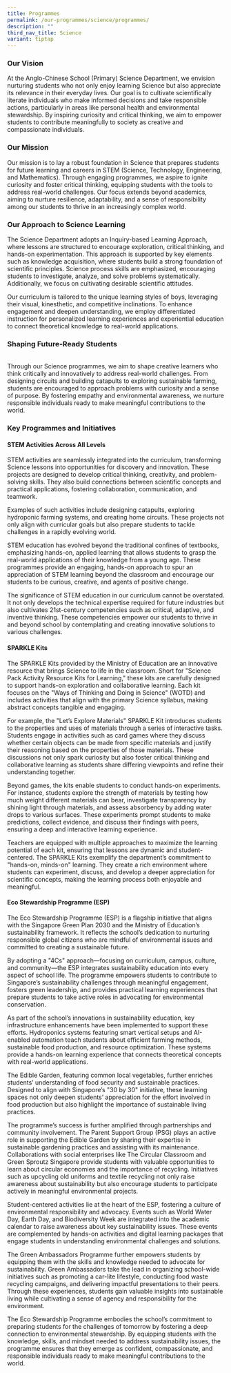 ```yaml
---
title: Programmes
permalink: /our-programmes/science/programmes/
description: ""
third_nav_title: Science
variant: tiptap
---
```

<h3><strong>Our Vision</strong></h3>
<p>At the Anglo-Chinese School (Primary) Science Department, we envision
nurturing students who not only enjoy learning Science but also appreciate
its relevance in their everyday lives. Our goal is to cultivate scientifically
literate individuals who make informed decisions and take responsible actions,
particularly in areas like personal health and environmental stewardship.
By inspiring curiosity and critical thinking, we aim to empower students
to contribute meaningfully to society as creative and compassionate individuals.</p>
<h3><strong>Our Mission</strong></h3>
<p>Our mission is to lay a robust foundation in Science that prepares students
for future learning and careers in STEM (Science, Technology, Engineering,
and Mathematics). Through engaging programmes, we aspire to ignite curiosity
and foster critical thinking, equipping students with the tools to address
real-world challenges. Our focus extends beyond academics, aiming to nurture
resilience, adaptability, and a sense of responsibility among our students
to thrive in an increasingly complex world.</p>
<h3><strong>Our Approach to Science Learning</strong></h3>
<p>The Science Department adopts an Inquiry-based Learning Approach, where
lessons are structured to encourage exploration, critical thinking, and
hands-on experimentation. This approach is supported by key elements such
as knowledge acquisition, where students build a strong foundation of scientific
principles. Science process skills are emphasized, encouraging students
to investigate, analyze, and solve problems systematically. Additionally,
we focus on cultivating desirable scientific attitudes.</p>
<p>Our curriculum is tailored to the unique learning styles of boys, leveraging
their visual, kinesthetic, and competitive inclinations. To enhance engagement
and deepen understanding, we employ differentiated instruction for personalized
learning experiences and experiential education to connect theoretical
knowledge to real-world applications.</p>
<h3><strong>Shaping Future-Ready Students</strong></h3>
<p>
<br>Through our Science programmes, we aim to shape creative learners who
think critically and innovatively to address real-world challenges. From
designing circuits and building catapults to exploring sustainable farming,
students are encouraged to approach problems with curiosity and a sense
of purpose. By fostering empathy and environmental awareness, we nurture
responsible individuals ready to make meaningful contributions to the world.</p>
<h3><strong>Key Programmes and Initiatives</strong></h3>
<h4><strong>STEM Activities Across All Levels</strong></h4>
<p>STEM activities are seamlessly integrated into the curriculum, transforming
Science lessons into opportunities for discovery and innovation. These
projects are designed to develop critical thinking, creativity, and problem-solving
skills. They also build connections between scientific concepts and practical
applications, fostering collaboration, communication, and teamwork.</p>
<p>Examples of such activities include designing catapults, exploring hydroponic
farming systems, and creating home circuits. These projects not only align
with curricular goals but also prepare students to tackle challenges in
a rapidly evolving world.</p>
<p>STEM education has evolved beyond the traditional confines of textbooks,
emphasizing hands-on, applied learning that allows students to grasp the
real-world applications of their knowledge from a young age. These programmes
provide an engaging, hands-on approach to spur an appreciation of STEM
learning beyond the classroom and encourage our students to be curious,
creative, and agents of positive change.</p>
<p>The significance of STEM education in our curriculum cannot be overstated.
It not only develops the technical expertise required for future industries
but also cultivates 21st-century competencies such as critical, adaptive,
and inventive thinking. These competencies empower our students to thrive
in and beyond school by contemplating and creating innovative solutions
to various challenges.</p>
<h4><strong>SPARKLE Kits</strong></h4>
<p>The SPARKLE Kits provided by the Ministry of Education are an innovative
resource that brings Science to life in the classroom. Short for "Science
Pack Activity Resource Kits for Learning," these kits are carefully designed
to support hands-on exploration and collaborative learning. Each kit focuses
on the "Ways of Thinking and Doing in Science" (WOTD) and includes activities
that align with the primary Science syllabus, making abstract concepts
tangible and engaging.</p>
<p>For example, the "Let’s Explore Materials" SPARKLE Kit introduces students
to the properties and uses of materials through a series of interactive
tasks. Students engage in activities such as card games where they discuss
whether certain objects can be made from specific materials and justify
their reasoning based on the properties of those materials. These discussions
not only spark curiosity but also foster critical thinking and collaborative
learning as students share differing viewpoints and refine their understanding
together.</p>
<p>Beyond games, the kits enable students to conduct hands-on experiments.
For instance, students explore the strength of materials by testing how
much weight different materials can bear, investigate transparency by shining
light through materials, and assess absorbency by adding water drops to
various surfaces. These experiments prompt students to make predictions,
collect evidence, and discuss their findings with peers, ensuring a deep
and interactive learning experience.</p>
<p>Teachers are equipped with multiple approaches to maximize the learning
potential of each kit, ensuring that lessons are dynamic and student-centered.
The SPARKLE Kits exemplify the department’s commitment to "hands-on, minds-on"
learning. They create a rich environment where students can experiment,
discuss, and develop a deeper appreciation for scientific concepts, making
the learning process both enjoyable and meaningful.</p>
<h4><strong>Eco Stewardship Programme (ESP)</strong></h4>
<p>The Eco Stewardship Programme (ESP) is a flagship initiative that aligns
with the Singapore Green Plan 2030 and the Ministry of Education’s sustainability
framework. It reflects the school’s dedication to nurturing responsible
global citizens who are mindful of environmental issues and committed to
creating a sustainable future.</p>
<p>By adopting a "4Cs" approach—focusing on curriculum, campus, culture,
and community—the ESP integrates sustainability education into every aspect
of school life. The programme empowers students to contribute to Singapore’s
sustainability challenges through meaningful engagement, fosters green
leadership, and provides practical learning experiences that prepare students
to take active roles in advocating for environmental conservation.</p>
<p>As part of the school’s innovations in sustainability education, key infrastructure
enhancements have been implemented to support these efforts. Hydroponics
systems featuring smart vertical setups and AI-enabled automation teach
students about efficient farming methods, sustainable food production,
and resource optimization. These systems provide a hands-on learning experience
that connects theoretical concepts with real-world applications.</p>
<p>The Edible Garden, featuring common local vegetables, further enriches
students’ understanding of food security and sustainable practices. Designed
to align with Singapore’s "30 by 30" initiative, these learning spaces
not only deepen students’ appreciation for the effort involved in food
production but also highlight the importance of sustainable living practices.</p>
<p>The programme’s success is further amplified through partnerships and
community involvement. The Parent Support Group (PSG) plays an active role
in supporting the Edible Garden by sharing their expertise in sustainable
gardening practices and assisting with its maintenance. Collaborations
with social enterprises like The Circular Classroom and Green Sproutz Singapore
provide students with valuable opportunities to learn about circular economies
and the importance of recycling. Initiatives such as upcycling old uniforms
and textile recycling not only raise awareness about sustainability but
also encourage students to participate actively in meaningful environmental
projects.</p>
<p>Student-centered activities lie at the heart of the ESP, fostering a culture
of environmental responsibility and advocacy. Events such as World Water
Day, Earth Day, and Biodiversity Week are integrated into the academic
calendar to raise awareness about key sustainability issues. These events
are complemented by hands-on activities and digital learning packages that
engage students in understanding environmental challenges and solutions.</p>
<p>The Green Ambassadors Programme further empowers students by equipping
them with the skills and knowledge needed to advocate for sustainability.
Green Ambassadors take the lead in organizing school-wide initiatives such
as promoting a car-lite lifestyle, conducting food waste recycling campaigns,
and delivering impactful presentations to their peers. Through these experiences,
students gain valuable insights into sustainable living while cultivating
a sense of agency and responsibility for the environment.</p>
<p>The Eco Stewardship Programme embodies the school’s commitment to preparing
students for the challenges of tomorrow by fostering a deep connection
to environmental stewardship. By equipping students with the knowledge,
skills, and mindset needed to address sustainability issues, the programme
ensures that they emerge as confident, compassionate, and responsible individuals
ready to make meaningful contributions to the world.</p>
<p></p>